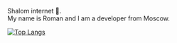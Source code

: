 Shalom internet :wave:.  
My name is Roman and I am a developer from Moscow.  

[![Top Langs](https://github-readme-stats.vercel.app/api/top-langs/?username=oqo0&layout=compact&theme=highcontrast)](https://github.com/anuraghazra/github-readme-stats)
